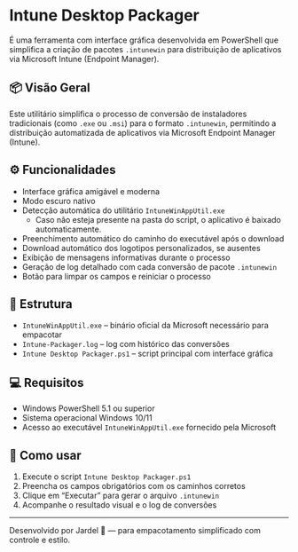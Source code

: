 # Intune Desktop Packager

É uma ferramenta com interface gráfica desenvolvida em PowerShell que simplifica a criação de pacotes `.intunewin` para distribuição de aplicativos via Microsoft Intune (Endpoint Manager).

## 📦 Visão Geral

Este utilitário simplifica o processo de conversão de instaladores tradicionais (como `.exe` ou `.msi`) para o formato `.intunewin`, permitindo a distribuição automatizada de aplicativos via Microsoft Endpoint Manager (Intune).

## ⚙️ Funcionalidades

- Interface gráfica amigável e moderna
- Modo escuro nativo
- Detecção automática do utilitário `IntuneWinAppUtil.exe`
  - Caso não esteja presente na pasta do script, o aplicativo é baixado automaticamente.
- Preenchimento automático do caminho do executável após o download
- Download automático dos logotipos personalizados, se ausentes
- Exibição de mensagens informativas durante o processo
- Geração de log detalhado com cada conversão de pacote `.intunewin`
- Botão para limpar os campos e reiniciar o processo

## 📁 Estrutura

- `IntuneWinAppUtil.exe` – binário oficial da Microsoft necessário para empacotar
- `Intune-Packager.log` – log com histórico das conversões
- `Intune Desktop Packager.ps1` – script principal com interface gráfica

## 💻 Requisitos

- Windows PowerShell 5.1 ou superior
- Sistema operacional Windows 10/11
- Acesso ao executável `IntuneWinAppUtil.exe` fornecido pela Microsoft

## 🚀 Como usar

1. Execute o script `Intune Desktop Packager.ps1`
2. Preencha os campos obrigatórios com os caminhos corretos
3. Clique em “Executar” para gerar o arquivo `.intunewin`
4. Acompanhe o resultado visual e o log de conversões

---

Desenvolvido por Jardel 🚀 — para empacotamento simplificado com controle e estilo.
